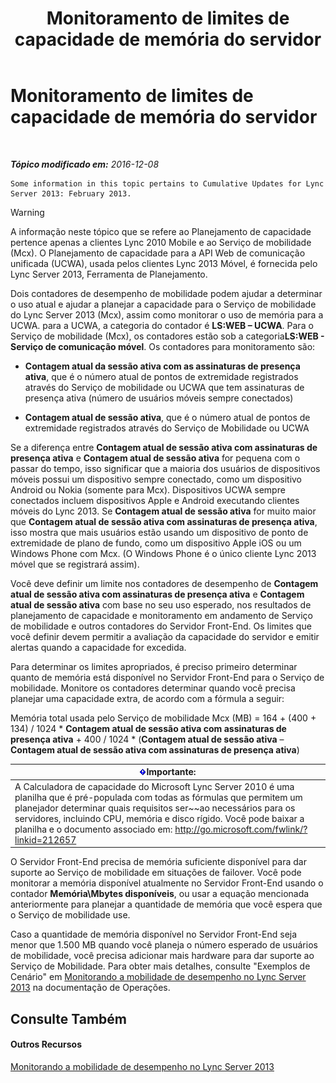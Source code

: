 ﻿---
title: Monitoramento de limites de capacidade de memória do servidor
TOCTitle: Monitoramento de limites de capacidade de memória do servidor
ms:assetid: 1697ea71-6fcf-480d-b4e9-cd79f94d247e
ms:mtpsurl: https://technet.microsoft.com/pt-br/library/Hh689982(v=OCS.15)
ms:contentKeyID: 49305997
ms.date: 12/29/2016
mtps_version: v=OCS.15
ms.translationtype: HT
---

# Monitoramento de limites de capacidade de memória do servidor

 

_**Tópico modificado em:** 2016-12-08_

    Some information in this topic pertains to Cumulative Updates for Lync Server 2013: February 2013.


> [!WARNING]
> A informação neste tópico que se refere ao Planejamento de capacidade pertence apenas a clientes Lync 2010 Mobile e ao Serviço de mobilidade (Mcx). O Planejamento de capacidade para a API Web de comunicação unificada (UCWA), usada pelos clientes Lync 2013 Móvel, é fornecida pelo Lync Server 2013, Ferramenta de Planejamento.



Dois contadores de desempenho de mobilidade podem ajudar a determinar o uso atual e ajudar a planejar a capacidade para o Serviço de mobilidade do Lync Server 2013 (Mcx), assim como monitorar o uso de memória para a UCWA. para a UCWA, a categoria do contador é **LS:WEB – UCWA**. Para o Serviço de mobilidade (Mcx), os contadores estão sob a categoria**LS:WEB - Serviço de comunicação móvel**. Os contadores para monitoramento são:

  - **Contagem atual da sessão ativa com as assinaturas de presença ativa**, que é o número atual de pontos de extremidade registrados através do Serviço de mobilidade ou UCWA que tem assinaturas de presença ativa (número de usuários móveis sempre conectados)

  - **Contagem atual de sessão ativa**, que é o número atual de pontos de extremidade registrados através do Serviço de Mobilidade ou UCWA

Se a diferença entre **Contagem atual de sessão ativa com assinaturas de presença ativa** e **Contagem atual de sessão ativa** for pequena com o passar do tempo, isso significar que a maioria dos usuários de dispositivos móveis possui um dispositivo sempre conectado, como um dispositivo Android ou Nokia (somente para Mcx). Dispositivos UCWA sempre conectados incluem dispositivos Apple e Android executando clientes móveis do Lync 2013. Se **Contagem atual de sessão ativa** for muito maior que **Contagem atual de sessão ativa com assinaturas de presença ativa**, isso mostra que mais usuários estão usando um dispositivo de ponto de extremidade de plano de fundo, como um dispositivo Apple iOS ou um Windows Phone com Mcx. (O Windows Phone é o único cliente Lync 2013 móvel que se registrará assim).

Você deve definir um limite nos contadores de desempenho de **Contagem atual de sessão ativa com assinaturas de presença ativa** e **Contagem atual de sessão ativa** com base no seu uso esperado, nos resultados de planejamento de capacidade e monitoramento em andamento de Serviço de mobilidade e outros contadores do Servidor Front-End. Os limites que você definir devem permitir a avaliação da capacidade do servidor e emitir alertas quando a capacidade for excedida.

Para determinar os limites apropriados, é preciso primeiro determinar quanto de memória está disponível no Servidor Front-End para o Serviço de mobilidade. Monitore os contadores determinar quando você precisa planejar uma capacidade extra, de acordo com a fórmula a seguir:

Memória total usada pelo Serviço de mobilidade Mcx (MB) = 164 + (400 + 134) / 1024 \* **Contagem atual de sessão ativa com assinaturas de presença ativa** + 400 / 1024 \* (**Contagem atual de sessão ativa** – **Contagem atual de sessão ativa com assinaturas de presença ativa**)

<table>
<thead>
<tr class="header">
<th><img src="images/Gg425939.important(OCS.15).gif" title="important" alt="important" />Importante:</th>
</tr>
</thead>
<tbody>
<tr class="odd">
<td>A Calculadora de capacidade do Microsoft Lync Server 2010 é uma planilha que é pré-populada com todas as fórmulas que permitem um planejador determinar quais requisitos ser~~ao necessários para os servidores, incluindo CPU, memória e disco rígido. Você pode baixar a planilha e o documento associado em: <a href="http://go.microsoft.com/fwlink/?linkid=212657" class="uri">http://go.microsoft.com/fwlink/?linkid=212657</a></td>
</tr>
</tbody>
</table>


O Servidor Front-End precisa de memória suficiente disponível para dar suporte ao Serviço de mobilidade em situações de failover. Você pode monitorar a memória disponível atualmente no Servidor Front-End usando o contador **Memória\\Mbytes disponíveis**, ou usar a equação mencionada anteriormente para planejar a quantidade de memória que você espera que o Serviço de mobilidade use.

Caso a quantidade de memória disponível no Servidor Front-End seja menor que 1.500 MB quando você planeja o número esperado de usuários de mobilidade, você precisa adicionar mais hardware para dar suporte ao Serviço de Mobilidade. Para obter mais detalhes, consulte "Exemplos de Cenário" em [Monitorando a mobilidade de desempenho no Lync Server 2013](lync-server-2013-monitoring-mobility-for-performance.md) na documentação de Operações.

## Consulte Também

#### Outros Recursos

[Monitorando a mobilidade de desempenho no Lync Server 2013](lync-server-2013-monitoring-mobility-for-performance.md)

